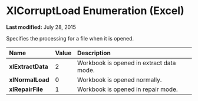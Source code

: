 
# XlCorruptLoad Enumeration (Excel)

 **Last modified:** July 28, 2015

Specifies the processing for a file when it is opened.


|**Name**|**Value**|**Description**|
|:-----|:-----|:-----|
| **xlExtractData**|2|Workbook is opened in extract data mode.|
| **xlNormalLoad**|0|Workbook is opened normally.|
| **xlRepairFile**|1|Workbook is opened in repair mode.|
